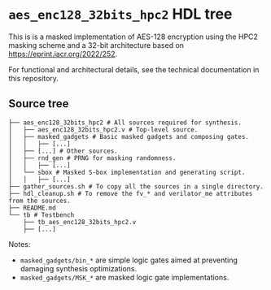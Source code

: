# `aes_enc128_32bits_hpc2` HDL tree

This is is a masked implementation of AES-128 encryption using the HPC2 masking
scheme and a 32-bit architecture based on <https://eprint.iacr.org/2022/252>.

For functional and architectural details, see the technical documentation in
this repository.

## Source tree

```
├── aes_enc128_32bits_hpc2 # All sources required for synthesis.
│   ├── aes_enc128_32bits_hpc2.v # Top-level source.
│   ├── masked_gadgets # Basic masked gadgets and composing gates.
│   │   ├── [...]
│   ├── [...] # Other sources.
│   ├── rnd_gen # PRNG for masking randomness.
│   │   ├── [...]
│   └── sbox # Masked S-box implementation and generating script.
│   │   ├── [...]
├── gather_sources.sh # To copy all the sources in a single directory.
├── hdl_cleanup.sh # To remove the fv_* and verilator_me attributes from the sources.
├── README.md
└── tb # Testbench
    ├── tb_aes_enc128_32bits_hpc2.v
    ├── [...]
```

Notes:
- `masked_gadgets/bin_*` are simple logic gates aimed at preventing damaging synthesis optimizations.
- `masked_gadgets/MSK_*` are masked logic gate implementations.

